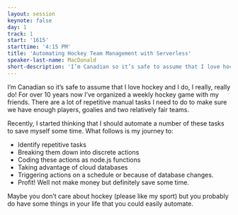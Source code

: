 ```yaml
---
layout: session
keynote: false
day: 1
track: 1
start: '1615'
starttime: '4:15 PM'
title: 'Automating Hockey Team Management with Serverless'
speaker-last-name: MacDonald
short-description: 'I’m Canadian so it’s safe to assume that I love hockey and I do. For over 10 years now I’ve organized a weekly hockey game with my friends. There are a lot of repetitive manual tasks needed to manage the game. Join me on my journey to completely automate the process using Node.js and Serverless.'
---
```


I’m Canadian so it’s safe to assume that I love hockey and I do, I really, really do! For over 10 years now I’ve organized a weekly hockey game with my friends. There are a lot of repetitive manual tasks I need to do to make sure we have enough players, goalies and two relatively fair teams.

Recently, I started thinking that I should automate a number of these tasks to save myself some time. What follows is my journey to:

- Identify repetitive tasks
- Breaking them down into discrete actions
- Coding these actions as node.js functions
- Taking advantage of cloud databases
- Triggering actions on a schedule or because of database changes.
- Profit! Well not make money but definitely save some time.

Maybe you don’t care about hockey (please like my sport) but you probably do have some things in your life that you could easily automate.
